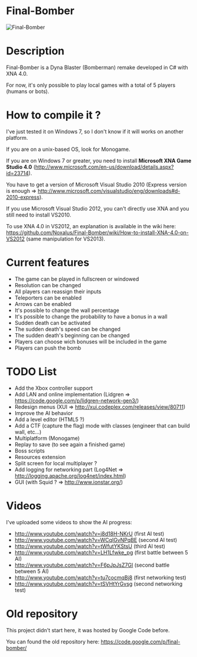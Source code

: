 Final-Bomber
============

![Final-Bomber](http://finalbomber.free.fr/img/final-bomber_image4.jpg)

Description
===========

Final-Bomber is a Dyna Blaster (Bomberman) remake developed in C# with XNA 4.0.

For now, it's only possible to play local games with a total of 5 players (humans or bots).

How to compile it ?
===================
I've just tested it on Windows 7, so I don't know if it will works on another platform.

If you are on a unix-based OS, look for Monogame.

If you are on Windows 7 or greater, you need to install **Microsoft XNA Game Studio 4.0** (http://www.microsoft.com/en-us/download/details.aspx?id=23714).

You have to get a version of Microsoft Visual Studio 2010 (Express version is enough => http://www.microsoft.com/visualstudio/eng/downloads#d-2010-express).

If you use Microsoft Visual Studio 2012, you can't directly use XNA and you still need to install VS2010. 

To use XNA 4.0 in VS2012, an explanation is available in the wiki here: https://github.com/Noxalus/Final-Bomber/wiki/How-to-install-XNA-4.0-on-VS2012 (same manipulation for VS2013).

Current features
================
* The game can be played in fullscreen or windowed
* Resolution can be changed
* All players can reassign their inputs
* Teleporters can be enabled
* Arrows can be enabled
* It's possible to change the wall percentage
* It's possible to change the probability to have a bonus in a wall
* Sudden death can be activated
* The sudden death's speed can be changed
* The sudden death's beginning can be changed
* Players can choose wich bonuses will be included in the game
* Players can push the bomb

TODO List
=========
* Add the Xbox controller support
* Add LAN and online implementation (Lidgren => https://code.google.com/p/lidgren-network-gen3/)
* Redesign menus (XUI => http://xui.codeplex.com/releases/view/80711)
* Improve the AI behavior
* Add a level editor (HTML5 ?)
* Add a CTF (capture the flag) mode with classes (engineer that can build wall, etc...)
* Multiplatform (Monogame)
* Replay to save (to see again a finished game)
* Boss scripts
* Resources extension
* Split screen for local multiplayer ?
* Add logging for networking part (Log4Net => http://logging.apache.org/log4net/index.html)
* GUI (with Squid ? => http://www.ionstar.org/)

Videos
======
I've uploaded some videos to show the AI progress:
* http://www.youtube.com/watch?v=j8d18H-NKrU (first AI test)
* http://www.youtube.com/watch?v=WCqIGvNPqBE (second AI test)
* http://www.youtube.com/watch?v=tWfutYKStsU (third AI test)
* http://www.youtube.com/watch?v=LH1Lfwke_pg (first battle between 5 AI)
* http://www.youtube.com/watch?v=F6pJpJsZ7GI (second battle between 5 AI)
* http://www.youtube.com/watch?v=tu7cocmqBj8 (first networking test)
* http://www.youtube.com/watch?v=tSVHtYrGvsg (second networking test)
 
Old repository
==============
This project didn't start here, it was hosted by Google Code before.

You can found the old repository here: https://code.google.com/p/final-bomber/

